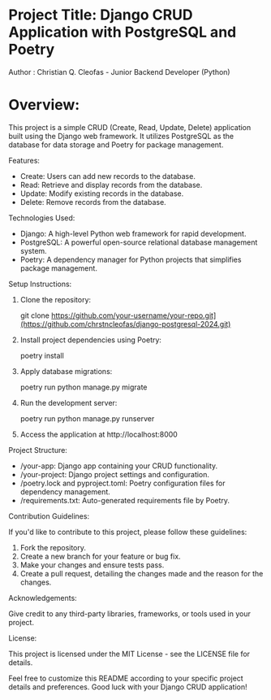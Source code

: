 # Project Title: Django CRUD Application with PostgreSQL and Poetry

Author : Christian Q. Cleofas - Junior Backend Developer (Python)

# Overview:

This project is a simple CRUD (Create, Read, Update, Delete) application built using the Django web framework. It utilizes PostgreSQL as the database for data storage and Poetry for package management.

Features:

- Create: Users can add new records to the database.
- Read: Retrieve and display records from the database.
- Update: Modify existing records in the database.
- Delete: Remove records from the database.

Technologies Used:

- Django: A high-level Python web framework for rapid development.
- PostgreSQL: A powerful open-source relational database management system.
- Poetry: A dependency manager for Python projects that simplifies package management.

Setup Instructions:

1. Clone the repository:

   git clone https://github.com/your-username/your-repo.git](https://github.com/chrstncleofas/django-postgresql-2024.git)

2. Install project dependencies using Poetry:

   poetry install

3. Apply database migrations:

   poetry run python manage.py migrate

4. Run the development server:

   poetry run python manage.py runserver

5. Access the application at http://localhost:8000

Project Structure:

- /your-app: Django app containing your CRUD functionality.
- /your-project: Django project settings and configuration.
- /poetry.lock and pyproject.toml: Poetry configuration files for dependency management.
- /requirements.txt: Auto-generated requirements file by Poetry.

Contribution Guidelines:

If you'd like to contribute to this project, please follow these guidelines:

1. Fork the repository.
2. Create a new branch for your feature or bug fix.
3. Make your changes and ensure tests pass.
4. Create a pull request, detailing the changes made and the reason for the changes.

Acknowledgements:

Give credit to any third-party libraries, frameworks, or tools used in your project.

License:

This project is licensed under the MIT License - see the LICENSE file for details.

Feel free to customize this README according to your specific project details and preferences. Good luck with your Django CRUD application!
